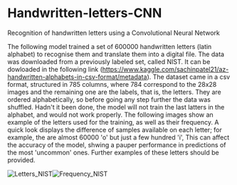 # Handwritten-letters-CNN
Recognition of handwritten letters using a Convolutional Neural Network

The following model trained a set of 600000 handwritten letters (latin alphabet) to recognise them and translate them into a digital file. The data was downloaded 
from a previously labeled set, called NIST. It can be dowloaded in the following link (https://www.kaggle.com/sachinpatel21/az-handwritten-alphabets-in-csv-format/metadata). The dataset came in a csv format, structured in 785 columns, where 784 correspond to the 28x28 images and the remaining one are the labels, 
that is, the letters. They are ordered alphabetically, so before going any step further the data was shuffled. Hadn't it been done, the model will not train the last latters in the alphabet, and would not work properly. The following images show an example of the letters used for the training, as well as their frequency. A quick look displays the difference of samples available on each letter; for example, the are almost 60000 'o' but just a few hundred 'i', This can affect the accuracy of the model, shwing a pauper performance in predictions of the most 'uncommon' ones. Further examples of these letters should be provided.

![Letters_NIST](https://user-images.githubusercontent.com/96789733/152639060-a4efebb3-4f5e-4a37-8145-50f078dcfc11.png)![Frequency_NIST](https://user-images.githubusercontent.com/96789733/152639253-d74ff671-3563-4c26-a88c-b91d4c66c69b.png)
